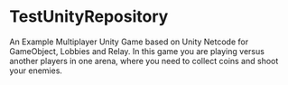 # TestUnityRepository
An Example Multiplayer Unity Game based on Unity Netcode for GameObject, Lobbies and Relay.
In this game you are playing versus another players in one arena, where you need to collect
coins and shoot your enemies.
